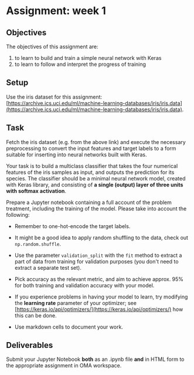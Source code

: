 # Assignment: week 1

## Objectives

The objectives of this assignment are:
1.	to learn to build and train a simple neural network with Keras
2.	to learn to follow and interpret the progress of training

## Setup

Use the iris dataset for this assignment: [https://archive.ics.uci.edu/ml/machine-learning-databases/iris/iris.data](https://archive.ics.uci.edu/ml/machine-learning-databases/iris/iris.data).

## Task

Fetch the iris dataset (e.g. from the above link) and execute the necessary preprocessing to convert the input features and target labels to a form suitable for inserting into neural networks built with Keras. 

Your task is to build a multiclass classifier that takes the four numerical features of the iris samples as input, and outputs the prediction for its species. The classifier should be a minimal neural network model, created with Keras library, and consisting of **a single (output) layer of three units with softmax activation**.

Prepare a Jupyter notebook containing a full account of the problem treatment, including the training of the model. Please take into account the following:

- Remember to one-hot-encode the target labels.

- It might be a good idea to apply random shuffling to the data, check out `np.random.shuffle`.

- Use the parameter `validation_split` with the `fit` method to extract a part of data from training for validation purposes (you don't need to extract a separate test set).

- Pick accuracy as the relevant metric, and aim to achieve approx. 95% for both training and validation accuracy with your model.

- If you experience problems in having your model to learn, try modifying the **learning rate** parameter of your optimizer; see [https://keras.io/api/optimizers/](https://keras.io/api/optimizers/) how this can be done.

- Use markdown cells to document your work.

## Deliverables

Submit your Jupyter Notebook **both** as an .ipynb file **and** in HTML form to the appropriate assignment in OMA workspace.


